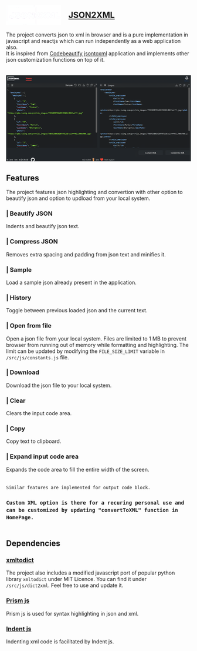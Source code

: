 # <div style='display:flex;flex-direction:row;align-items:center; column-gap:20px; font-weight:700; font-size:1.4rem;cursor:pointer;' ><img src="./src/media/logo.png" alt="drawing" width="150" /> <div>[JSON2XML](https://ayush1920.github.io/json2xml/)<div><div>

The project converts json to xml in browser and is a pure implementation in javascript and reactjs which can run independently as a web application also.\
It is inspired from [Codebeautify jsontoxml](https://codebeautify.org/jsontoxml#) application and implements other json customization functions on top of it.<br>
<br><br>
<img src="./preview_resource/website_preview.png" alt="drawing"/> 

## Features

The project features json highlighting and convertion with other option to beautify json and option to updload from your local system.<br>

### | Beautify JSON
Indents and beautify json text.<br>

### | Compress JSON
Removes extra spacing and padding from json text and minifies it.<br>

### | Sample
Load a sample json already present in the application.<br>

### | History
Toggle between previous loaded json and the current text.<br>

### | Open from file
Open a json file from your local system. Files are limited to 1 MB to prevent browser from running out of memory while formatting and highlighting. The limit can be updated by modifying the `FILE_SIZE_LIMIT` variable in `/src/js/constants.js` file.<br>

### | Download
Download the json file to your local system.<br>

### | Clear
Clears the input code area.<br>

### | Copy
Copy text to clipboard.<br>

### | Expand input code area
Expands the code area to fill the entire width of the screen.<br><br>

`Similar features are implemented for output code block.`
### `Custom XML option is there for a recuring personal use and can be customized by updating "convertToXML" function in HomePage.`<br><br>

## Dependencies


### [xmltodict](https://github.com/martinblech/xmltodict/blob/master/xmltodict.py)
The project also includes a modified javascript port of popular python library `xmltodict` under MIT Licence. You can find it under `/src/js/dict2xml`. Feel free to use and update it.

### [Prism js](https://prismjs.com/)
Prism js is used for syntax highlighting in json and xml.

### [Indent js](https://zebzhao.github.io/indent.js/)
Indenting xml code is facilitated by Indent js.
